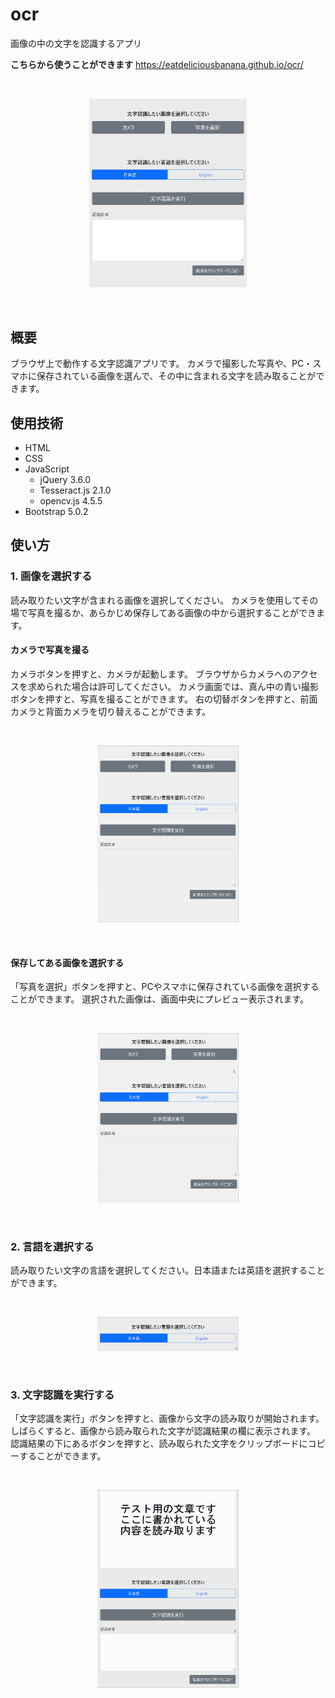 # ocr
画像の中の文字を認識するアプリ

**こちらから使うことができます**
https://eatdeliciousbanana.github.io/ocr/

<br>

<p align="center">
<img src="https://github.com/eatdeliciousbanana/ocr/blob/main/screenshots/image0.jpg?raw=true" width="50%">
</p>

<br>

## 概要
ブラウザ上で動作する文字認識アプリです。
カメラで撮影した写真や、PC・スマホに保存されている画像を選んで、その中に含まれる文字を読み取ることができます。

## 使用技術
- HTML
- CSS
- JavaScript
  - jQuery 3.6.0
  - Tesseract.js 2.1.0
  - opencv.js 4.5.5
- Bootstrap 5.0.2

## 使い方
### 1. 画像を選択する
読み取りたい文字が含まれる画像を選択してください。
カメラを使用してその場で写真を撮るか、あらかじめ保存してある画像の中から選択することができます。

#### カメラで写真を撮る
カメラボタンを押すと、カメラが起動します。
ブラウザからカメラへのアクセスを求められた場合は許可してください。
カメラ画面では、真ん中の青い撮影ボタンを押すと、写真を撮ることができます。
右の切替ボタンを押すと、前面カメラと背面カメラを切り替えることができます。

<br>

<p align="center">
<img src="https://github.com/eatdeliciousbanana/ocr/blob/main/screenshots/gif0.gif?raw=true" width="45%">
</p>

<br>

#### 保存してある画像を選択する
「写真を選択」ボタンを押すと、PCやスマホに保存されている画像を選択することができます。
選択された画像は、画面中央にプレビュー表示されます。

<br>

<p align="center">
<img src="https://github.com/eatdeliciousbanana/ocr/blob/main/screenshots/gif1.gif?raw=true" width="45%">
</p>

<br>

### 2. 言語を選択する
読み取りたい文字の言語を選択してください。日本語または英語を選択することができます。

<br>

<p align="center">
<img src="https://github.com/eatdeliciousbanana/ocr/blob/main/screenshots/gif2.gif?raw=true" width="45%">
</p>

<br>

### 3. 文字認識を実行する
「文字認識を実行」ボタンを押すと、画像から文字の読み取りが開始されます。
しばらくすると、画像から読み取られた文字が認識結果の欄に表示されます。
認識結果の下にあるボタンを押すと、読み取られた文字をクリップボードにコピーすることができます。

<br>

<p align="center">
<img src="https://github.com/eatdeliciousbanana/ocr/blob/main/screenshots/gif3.gif?raw=true" width="45%">
</p>
